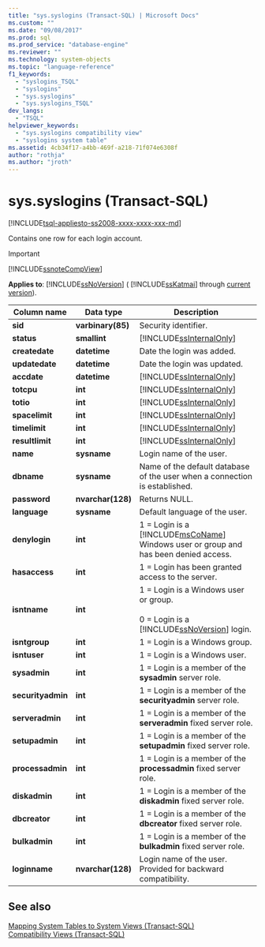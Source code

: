 ```yaml
---
title: "sys.syslogins (Transact-SQL) | Microsoft Docs"
ms.custom: ""
ms.date: "09/08/2017"
ms.prod: sql
ms.prod_service: "database-engine"
ms.reviewer: ""
ms.technology: system-objects
ms.topic: "language-reference"
f1_keywords: 
  - "syslogins_TSQL"
  - "syslogins"
  - "sys.syslogins"
  - "sys.syslogins_TSQL"
dev_langs: 
  - "TSQL"
helpviewer_keywords: 
  - "sys.syslogins compatibility view"
  - "syslogins system table"
ms.assetid: 4cb34f17-a4bb-469f-a218-71f074e6308f
author: "rothja"
ms.author: "jroth"
---
```

# sys.syslogins (Transact-SQL)
[!INCLUDE[tsql-appliesto-ss2008-xxxx-xxxx-xxx-md](../../includes/tsql-appliesto-ss2008-xxxx-xxxx-xxx-md.md)]

  Contains one row for each login account.  
  
> [!IMPORTANT]  
>  [!INCLUDE[ssnoteCompView](../../includes/ssnotecompview-md.md)]  
  
**Applies to**: [!INCLUDE[ssNoVersion](../../includes/ssnoversion-md.md)] ( [!INCLUDE[ssKatmai](../../includes/sskatmai-md.md)] through [current version](https://go.microsoft.com/fwlink/p/?LinkId=299658)).  
  
|Column name|Data type|Description|  
|-----------------|---------------|-----------------|  
|**sid**|**varbinary(85)**|Security identifier.|  
|**status**|**smallint**|[!INCLUDE[ssInternalOnly](../../includes/ssinternalonly-md.md)]|  
|**createdate**|**datetime**|Date the login was added.|  
|**updatedate**|**datetime**|Date the login was updated.|  
|**accdate**|**datetime**|[!INCLUDE[ssInternalOnly](../../includes/ssinternalonly-md.md)]|  
|**totcpu**|**int**|[!INCLUDE[ssInternalOnly](../../includes/ssinternalonly-md.md)]|  
|**totio**|**int**|[!INCLUDE[ssInternalOnly](../../includes/ssinternalonly-md.md)]|  
|**spacelimit**|**int**|[!INCLUDE[ssInternalOnly](../../includes/ssinternalonly-md.md)]|  
|**timelimit**|**int**|[!INCLUDE[ssInternalOnly](../../includes/ssinternalonly-md.md)]|  
|**resultlimit**|**int**|[!INCLUDE[ssInternalOnly](../../includes/ssinternalonly-md.md)]|  
|**name**|**sysname**|Login name of the user.|  
|**dbname**|**sysname**|Name of the default database of the user when a connection is established.|  
|**password**|**nvarchar(128)**|Returns NULL.|  
|**language**|**sysname**|Default language of the user.|  
|**denylogin**|**int**|1 = Login is a [!INCLUDE[msCoName](../../includes/msconame-md.md)] Windows user or group and has been denied access.|  
|**hasaccess**|**int**|1 = Login has been granted access to the server.|  
|**isntname**|**int**|1 = Login is a Windows user or group.<br /><br /> 0 = Login is a [!INCLUDE[ssNoVersion](../../includes/ssnoversion-md.md)] login.|  
|**isntgroup**|**int**|1 = Login is a Windows group.|  
|**isntuser**|**int**|1 = Login is a Windows user.|  
|**sysadmin**|**int**|1 = Login is a member of the **sysadmin** server role.|  
|**securityadmin**|**int**|1 = Login is a member of the **securityadmin** server role.|  
|**serveradmin**|**int**|1 = Login is a member of the **serveradmin** fixed server role.|  
|**setupadmin**|**int**|1 = Login is a member of the **setupadmin** fixed server role.|  
|**processadmin**|**int**|1 = Login is a member of the **processadmin** fixed server role.|  
|**diskadmin**|**int**|1 = Login is a member of the **diskadmin** fixed server role.|  
|**dbcreator**|**int**|1 = Login is a member of the **dbcreator** fixed server role.|  
|**bulkadmin**|**int**|1 = Login is a member of the **bulkadmin** fixed server role.|  
|**loginname**|**nvarchar(128)**|Login name of the user. Provided for backward compatibility.|  
  
## See also  
 [Mapping System Tables to System Views &#40;Transact-SQL&#41;](../../relational-databases/system-tables/mapping-system-tables-to-system-views-transact-sql.md)   
 [Compatibility Views &#40;Transact-SQL&#41;](~/relational-databases/system-compatibility-views/system-compatibility-views-transact-sql.md)  
  
  
